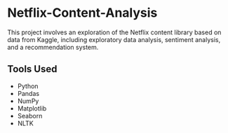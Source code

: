 # Netflix-Content-Analysis
This project involves an exploration of the Netflix content library based on data from Kaggle, including exploratory data analysis, sentiment analysis, and a recommendation system.

## Tools Used
- Python
- Pandas
- NumPy
- Matplotlib
- Seaborn
- NLTK
